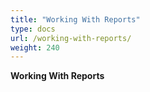 ```yaml
---
title: "Working With Reports"
type: docs
url: /working-with-reports/
weight: 240
---
```


**Working With Reports**

